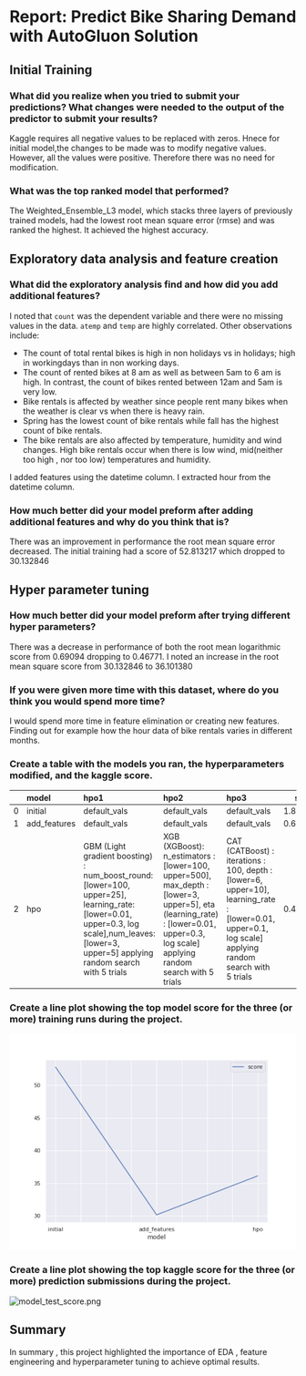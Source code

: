 # Report: Predict Bike Sharing Demand with AutoGluon Solution
#### 

## Initial Training
### What did you realize when you tried to submit your predictions? What changes were needed to the output of the predictor to submit your results?
Kaggle requires all negative values to be replaced with zeros. Hnece for initial model,the changes to be made was to modify negative values. However, all the values were positive. Therefore there was no need for modification. 

### What was the top ranked model that performed?
The Weighted_Ensemble_L3 model, which stacks three layers of previously trained models, had the lowest root mean square error (rmse) and was ranked the highest. It achieved the highest accuracy.

## Exploratory data analysis and feature creation
### What did the exploratory analysis find and how did you add additional features?
I noted that `count` was the dependent variable and there were no missing values in the data. `atemp` and `temp` are highly correlated.
Other observations include: 
- The count of total rental bikes is high in non holidays vs in holidays; high in workingdays than in non working days.
- The count of rented bikes at 8 am as well as between 5am to 6 am is high. In contrast, the count of bikes rented between 12am and 5am is very low.
- Bike rentals is affected by weather since people rent many bikes when the weather is clear vs when there is heavy rain.
- Spring has the lowest count of bike rentals while fall has the highest count of bike rentals.
- The bike rentals are also affected by temperature, humidity and wind changes. High bike rentals occur when there is low wind, mid(neither too high , nor too low) temperatures and humidity.

I added features using the datetime column. I extracted hour from the datetime column.

### How much better did your model preform after adding additional features and why do you think that is?
There was an improvement in performance the root mean square error decreased. The initial training had a score of 52.813217 which dropped to 30.132846 
## Hyper parameter tuning
### How much better did your model preform after trying different hyper parameters?
There was a decrease in performance of both the root mean logarithmic score from 0.69094 dropping to 0.46771. I noted an increase in the root mean square score from 30.132846 to 36.101380 

### If you were given more time with this dataset, where do you think you would spend more time?
I would spend more time in feature elimination or creating new features. Finding out for example how the hour data of bike rentals varies in different months.

### Create a table with the models you ran, the hyperparameters modified, and the kaggle score.
|    | model        | hpo1                                                                                                                                                                                            | hpo2                                                                                                                                                                                 | hpo3                                                                                                                                                     |   score |
|---:|:-------------|:------------------------------------------------------------------------------------------------------------------------------------------------------------------------------------------------|:-------------------------------------------------------------------------------------------------------------------------------------------------------------------------------------|:---------------------------------------------------------------------------------------------------------------------------------------------------------|--------:|
|  0 | initial      | default_vals                                                                                                                                                                                    | default_vals                                                                                                                                                                         | default_vals                                                                                                                                             | 1.80731|
|  1 | add_features | default_vals                                                                                                                                                                                    | default_vals                                                                                                                                                                         | default_vals                                                                                                                                             | 0.69094 |
|  2 | hpo          | GBM (Light gradient boosting) : num_boost_round: [lower=100, upper=25], learning_rate:[lower=0.01, upper=0.3, log scale],num_leaves:[lower=3, upper=5] applying random search with 5 trials | XGB (XGBoost): n_estimators : [lower=100, upper=500], max_depth : [lower=3, upper=5], eta (learning_rate) : [lower=0.01, upper=0.3, log scale] applying random search with 5 trials | CAT (CATBoost) : iterations : 100, depth : [lower=6, upper=10], learning_rate  : [lower=0.01, upper=0.1, log scale] applying random search with 5 trials|0.46771|

### Create a line plot showing the top model score for the three (or more) training runs during the project.

![model_train_score.png](https://github.com/Jerdah/AutoGluon-Predict_Bike_Sharing_Demand/blob/main/model_train_score%20.png)

### Create a line plot showing the top kaggle score for the three (or more) prediction submissions during the project.

![model_test_score.png](img/model_test_score.png)

## Summary
In summary , this project highlighted the importance of EDA , feature engineering and hyperparameter tuning to achieve optimal results. 

